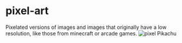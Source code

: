 # pixel-art

Pixelated versions of images and images that originally have a low resolution, like those from minecraft or arcade games.
![pixel Pikachu](https://user-images.githubusercontent.com/109108536/182130279-8cc77124-9d42-440c-a98f-24385e31247a.png)
